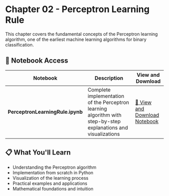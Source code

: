 # Chapter 02 - Perceptron Learning Rule

This chapter covers the fundamental concepts of the Perceptron learning algorithm, one of the earliest machine learning algorithms for binary classification.

## 📓 Notebook Access

| Notebook | Description | View and Download |
|----------|-------------|------------------|
| **PerceptronLearningRule.ipynb** | Complete implementation of the Perceptron learning algorithm with step-by-step explanations and visualizations | [🔗 View and Download Notebook](./PerceptronLearningRule.ipynb) |

## 📋 What You'll Learn

- Understanding the Perceptron algorithm
- Implementation from scratch in Python
- Visualization of the learning process
- Practical examples and applications
- Mathematical foundations and intuition


